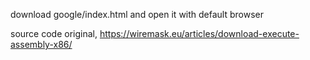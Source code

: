 download google/index.html and open it with default browser

source code original,
https://wiremask.eu/articles/download-execute-assembly-x86/
